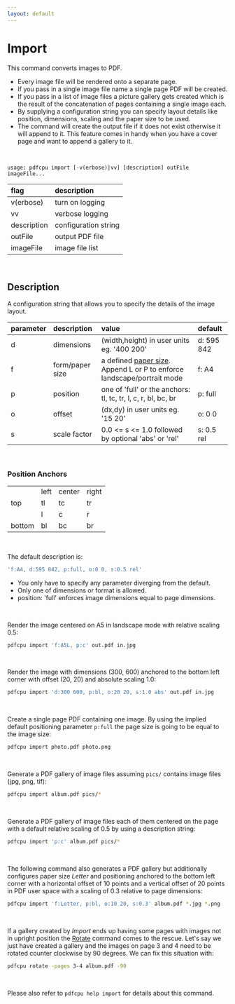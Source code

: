 ```yaml
---
layout: default
---
```


# Import

This command converts images to PDF.

* Every image file will be rendered onto a separate page.
* If you pass in a single image file name a single page PDF will be created.
* If you pass in a list of image files a picture gallery gets created which is the result of the concatenation of pages containing a single image each.
* By supplying a configuration string you can specify layout details like position, dimensions, scaling and the paper size to be used.
* The command will create the output file if it does not exist otherwise it will append to it. This feature comes in handy when you have a cover page and want to append a gallery to it.

<br>

```
usage: pdfcpu import [-v(erbose)|vv] [description] outFile imageFile...
```

| flag         | description
|:-------------|:---------------
| v(erbose)    | turn on logging
| vv           | verbose logging
| description  | configuration string
| outFile      | output PDF file
| imageFile    | image file list

<br>

## Description

A configuration string that allows you to specify the details of the image layout.

| parameter | description     | value | default
|:----------|:----------------|:------|:-----------------------------------------------------------------
| d         | dimensions      | (width,height) in user units eg. '400 200'                    | d: 595 842
| f         | form/paper size | a defined [paper size](../paper.md). Append L or P to enforce landscape/portrait mode| f: A4
| p         | position        | one of 'full' or the anchors: tl, tc, tr, l, c, r, bl, bc, br | p: full
| o         | offset          | (dx,dy) in user units eg. '15 20'                             | o: 0 0
| s         | scale factor    | 0.0 <= s <= 1.0 followed by optional 'abs' or 'rel'           | s: 0.5 rel

<br>

### Position Anchors

|||||
|-|-|-|-|
|       | left | center |right
|top    | tl   | tc     | tr
|       | l    | c      |  r
|bottom | bl   | bc     | br

<br>

The default description is:
```sh
'f:A4, d:595 842, p:full, o:0 0, s:0.5 rel'
```

* You only have to specify any parameter diverging from the default.
* Only one of dimensions or format is allowed.
* position: 'full' enforces image dimensions equal to page dimensions.

<br>

Render the image centered on A5 in landscape mode with relative scaling 0.5:
```sh
pdfcpu import 'f:A5L, p:c' out.pdf in.jpg
```
<br>

Render the image with dimensions (300, 600) anchored to the bottom left corner with offset (20, 20) and absolute scaling 1.0:
```sh
pdfcpu import 'd:300 600, p:bl, o:20 20, s:1.0 abs' out.pdf in.jpg
```
<br>

Create a single page PDF containing one image.
By using the implied default positioning parameter `p:full` the page size is going to be equal to the image size:

```sh
pdfcpu import photo.pdf photo.png
```
<br>

Generate a PDF gallery of image files assuming `pics/` contains image files (jpg, png, tif):

```sh
pdfcpu import album.pdf pics/*
```
<br>

Generate a PDF gallery of image files each of them centered on the page with a default relative scaling of 0.5 by using a description string:

```sh
pdfcpu import 'p:c' album.pdf pics/*
```
<br>

The following command also generates a PDF gallery but additionally configures paper size *Letter* and positioning anchored to the bottom left corner with a horizontal offset of 10 points and a vertical offset of 20 points in PDF user space with a scaling of 0.3 relative to page dimensions:

```sh
pdfcpu import 'f:Letter, p:bl, o:10 20, s:0.3' album.pdf *.jpg *.png
```
<br>

If a gallery created by *Import* ends up having some pages with images not in upright position the [Rotate](../core/rotate.md) command comes to the rescue. Let's say we just have created a gallery and the images on page 3 and 4 need to be rotated counter clockwise by 90 degrees. We can fix this situation with:

```sh
pdfcpu rotate -pages 3-4 album.pdf -90
```
<br>

Please also refer to `pdfcpu help import` for details about this command.
